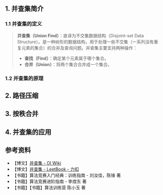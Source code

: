 ## 1. 并查集简介

### 1.1 并查集的定义

> **并查集（Union Find）**：直译为不交集数据结构（Disjoint-set Data Structure）。是一种树形的数据结构，用于处理一些不交集（一系列没有重复元素的集合）的合并及查询问题。并查集主要支持两种操作：
>
> - **查找（Find）**：确定某个元素属于哪个集合。
> - **合并（Union）**：将两个集合合并成一个集合。

### 1.2 并查集的原理

## 2. 路径压缩

## 3. 按秩合并

## 4. 并查集的应用

## 参考资料

- 【博文】[并查集 - OI Wiki](https://oi-wiki.org/ds/dsu/)
- 【博文】[并查集 - LeetBook - 力扣](https://leetcode-cn.com/leetbook/detail/disjoint-set/)
- 【书籍】算法竞赛入门经典：训练指南 - 刘汝佳，陈锋 著
- 【书籍】算法竞赛进阶指南 - 李煜东 著
- 【书籍】【书籍】算法训练营 陈小玉 著